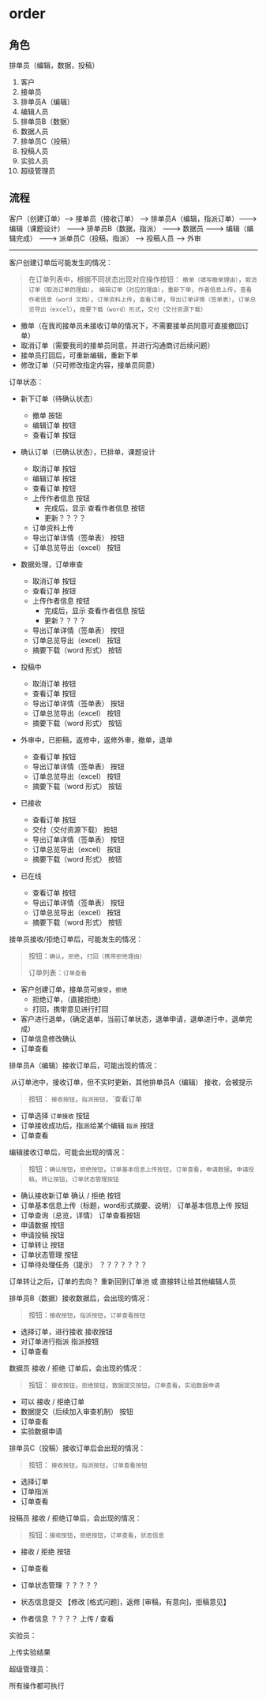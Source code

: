 # order

## 角色

排单员（编辑，数据，投稿）

1. 客户
2. 接单员
3. 排单员A（编辑）
4. 编辑人员
5. 排单员B（数据）
6. 数据人员
7. 排单员C（投稿）
8. 投稿人员
9. 实验人员
10. 超级管理员

## 流程

客户（创建订单）-->  接单员（接收订单） --> 排单员A（编辑，指派订单）---> 编辑（课题设计） ---> 排单员B（数据，指派） ---> 数据员 ---> 编辑（编辑完成） ---> 派单员C（投稿，指派） --> 投稿人员 --> 外审

------

客户创建订单后可能发生的情况：

> 在订单列表中，根据不同状态出现对应操作按钮： `撤单（填写撤单理由）`，`取消订单（取消订单的理由）`，	`编辑订单（对应的理由）`，`重新下单`，`作者信息上传`，`查看作者信息（word 文档）`，`订单资料上传`，`查看订单`，`导出订单详情（签单表）`，`订单总览导出（excel）`，`摘要下载（word）形式`，`交付（交付资源下载）`

- 撤单（在我司接单员未接收订单的情况下，不需要接单员同意可直接撤回订单）
- 取消订单（需要我司的接单员同意，并进行沟通商讨后续问题）
- 接单员打回后，可重新编辑，重新下单
- 修改订单（只可修改指定内容，接单员同意）



订单状态：

- 新下订单（待确认状态）
  - 撤单                                按钮
  - 编辑订单                        按钮
  - 查看订单                        按钮
- 确认订单（已确认状态），已排单，课题设计
  - 取消订单                        按钮
  - 编辑订单                        按钮
  - 查看订单                        按钮
  - 上传作者信息                按钮
    - 完成后，显示   查看作者信息                         按钮
    - 更新？？？？
  - 订单资料上传
  - 导出订单详情（签单表）       按钮
  - 订单总览导出（excel）         按钮

- 数据处理，订单审查
  - 取消订单                        按钮
  - 查看订单                        按钮
  - 上传作者信息                按钮
    - 完成后，显示   查看作者信息                         按钮
    - 更新？？？？
  - 导出订单详情（签单表）       按钮
  - 订单总览导出（excel）         按钮
  - 摘要下载（word 形式）        按钮
- 投稿中
  - 取消订单                        按钮
  - 查看订单                        按钮
  - 导出订单详情（签单表）       按钮
  - 订单总览导出（excel）         按钮
  - 摘要下载（word 形式）        按钮
- 外审中，已拒稿，返修中，返修外审，撤单，退单
  - 查看订单                        按钮
  - 导出订单详情（签单表）       按钮
  - 订单总览导出（excel）         按钮
  - 摘要下载（word 形式）        按钮
- 已接收
  - 查看订单                        按钮
  - 交付（交付资源下载） 按钮
  - 导出订单详情（签单表）       按钮
  - 订单总览导出（excel）         按钮
  - 摘要下载（word 形式）        按钮 
- 已在线
  - 查看订单                        按钮
  - 导出订单详情（签单表）       按钮
  - 订单总览导出（excel）         按钮
  - 摘要下载（word 形式）        按钮



接单员接收/拒绝订单后，可能发生的情况：

> 按钮：`确认`，`拒绝`，`打回（携带拒绝理由）`
>
> 订单列表：`订单查看`

- 客户创建订单，接单员可`接受`，`拒绝`
  - 拒绝订单，（直接拒绝）
  - 打回，携带意见进行打回
- 客户进行退单，（确定退单，当前订单状态，退单申请，退单进行中，退单完成）
- 订单信息修改确认
- 订单查看



排单员A（编辑）接收订单后，可能出现的情况：

​            从订单池中，接收订单，但不实时更新，其他排单员A（编辑） 接收，会被提示

> 按钮： `接收按钮`，`指派按钮`，`查看订单

- 订单选择  `订单接收`                                                        按钮
- 订单接收成功后，指派给某个编辑 `指派`                      按钮
- 订单查看



编辑接收订单后，可能会出现的情况：

> 按钮：`确认按钮`，`拒绝按钮`，`订单基本信息上传按钮`，`订单查看`，`申请数据`，`申请投稿`，`转让按钮`，`订单状态管理按钮`

- 确认接收新订单        确认 / 拒绝    按钮
- 订单基本信息上传（标题，word形式摘要、说明）        订单基本信息上传   按钮
- 订单查询（总览，详情）      订单查看按钮
- 申请数据              按钮
- 申请投稿              按钮
- 订单转让              按钮
- 订单状态管理        按钮
- 订单待处理任务（提示） ？？？？？？？

订单转让之后，订单的去向？    重新回到订单池       或     直接转让给其他编辑人员



排单员B（数据）接收数据后，会出现的情况：

>按钮：`接收按钮`，`指派按钮`，`订单查看按钮`

- 选择订单，进行接收              接收按钮
- 对订单进行指派                  指派按钮
- 订单查看  



数据员 接收 / 拒绝 订单后，会出现的情况：

> 按钮： `接收按钮`，`拒绝按钮`，`数据提交按钮`，`订单查看`，`实验数据申请`

- 可以  接收 / 拒绝订单
- 数据提交（后续加入审查机制）  按钮
- 订单查看
- 实验数据申请



排单员C（投稿）接收订单后会出现的情况：

> 按钮： `接收按钮`，`指派按钮`，`订单查看按钮`

- 选择订单  
- 订单指派
- 订单查看



投稿员 接收 / 拒绝订单后，会出现的情况：

> 按钮：`接收按钮`，`拒绝按钮`，`订单查看`，`状态信息`

- 接收 / 拒绝 按钮
- 订单查看
- 订单状态管理     ？？？？？
- 状态信息提交    【修改    [格式问题]，返修    [审稿，有意向]，拒稿意见】

- 作者信息          ？？？？    上传 / 查看



实验员：

上传实验结果



超级管理员：

所有操作都可执行
